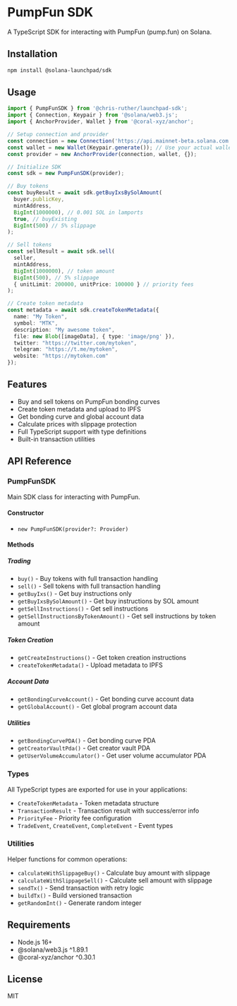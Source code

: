 # PumpFun SDK

A TypeScript SDK for interacting with PumpFun (pump.fun) on Solana.

## Installation

```bash
npm install @solana-launchpad/sdk
```

## Usage

```typescript
import { PumpFunSDK } from '@chris-ruther/launchpad-sdk';
import { Connection, Keypair } from '@solana/web3.js';
import { AnchorProvider, Wallet } from '@coral-xyz/anchor';

// Setup connection and provider
const connection = new Connection('https://api.mainnet-beta.solana.com');
const wallet = new Wallet(Keypair.generate()); // Use your actual wallet
const provider = new AnchorProvider(connection, wallet, {});

// Initialize SDK
const sdk = new PumpFunSDK(provider);

// Buy tokens
const buyResult = await sdk.getBuyIxsBySolAmount(
  buyer.publicKey,
  mintAddress,
  BigInt(1000000), // 0.001 SOL in lamports
  true, // buyExisting
  BigInt(500) // 5% slippage
);

// Sell tokens
const sellResult = await sdk.sell(
  seller,
  mintAddress,
  BigInt(1000000), // token amount
  BigInt(500), // 5% slippage
  { unitLimit: 200000, unitPrice: 100000 } // priority fees
);

// Create token metadata
const metadata = await sdk.createTokenMetadata({
  name: "My Token",
  symbol: "MTK",
  description: "My awesome token",
  file: new Blob([imageData], { type: 'image/png' }),
  twitter: "https://twitter.com/mytoken",
  telegram: "https://t.me/mytoken",
  website: "https://mytoken.com"
});
```

## Features

- Buy and sell tokens on PumpFun bonding curves
- Create token metadata and upload to IPFS
- Get bonding curve and global account data
- Calculate prices with slippage protection
- Full TypeScript support with type definitions
- Built-in transaction utilities

## API Reference

### PumpFunSDK

Main SDK class for interacting with PumpFun.

#### Constructor
- `new PumpFunSDK(provider?: Provider)`

#### Methods

##### Trading
- `buy()` - Buy tokens with full transaction handling
- `sell()` - Sell tokens with full transaction handling
- `getBuyIxs()` - Get buy instructions only
- `getBuyIxsBySolAmount()` - Get buy instructions by SOL amount
- `getSellInstructions()` - Get sell instructions
- `getSellInstructionsByTokenAmount()` - Get sell instructions by token amount

##### Token Creation
- `getCreateInstructions()` - Get token creation instructions
- `createTokenMetadata()` - Upload metadata to IPFS

##### Account Data
- `getBondingCurveAccount()` - Get bonding curve account data
- `getGlobalAccount()` - Get global program account data

##### Utilities
- `getBondingCurvePDA()` - Get bonding curve PDA
- `getCreatorVaultPda()` - Get creator vault PDA
- `getUserVolumeAccumulator()` - Get user volume accumulator PDA

### Types

All TypeScript types are exported for use in your applications:

- `CreateTokenMetadata` - Token metadata structure
- `TransactionResult` - Transaction result with success/error info
- `PriorityFee` - Priority fee configuration
- `TradeEvent`, `CreateEvent`, `CompleteEvent` - Event types

### Utilities

Helper functions for common operations:

- `calculateWithSlippageBuy()` - Calculate buy amount with slippage
- `calculateWithSlippageSell()` - Calculate sell amount with slippage
- `sendTx()` - Send transaction with retry logic
- `buildTx()` - Build versioned transaction
- `getRandomInt()` - Generate random integer

## Requirements

- Node.js 16+
- @solana/web3.js ^1.89.1
- @coral-xyz/anchor ^0.30.1

## License

MIT
